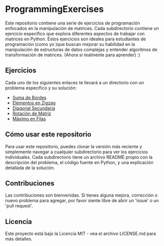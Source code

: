 # ProgrammingExercises
Este repositorio contiene una serie de ejercicios de programación enfocados en la manipulación de matrices. Cada subdirectorio contiene un ejercicio específico que explora diferentes aspectos de trabajar con matrices en Python. Estos ejercicios son ideales para estudiantes de programación (como yo )que buscan mejorar su habilidad en la manipulación de estructuras de datos complejas y entender algoritmos de transformación de matrices. (Ahora si realmente para aprender) :)

## Ejercicios

Cada uno de los siguientes enlaces te llevará a un directorio con un problema específico y su solución:

- [Suma de Bordes](./SumaDeBordes)
- [Elementos en Zigzag](./ElementosEnZigzag)
- [Diagonal Secundaria](./DiagonalSecundaria)
- [Rotación de Matriz](./RotacionDeMatriz)
- [Máximo en Filas](./MaximoEnFilas)

## Cómo usar este repositorio

Para usar este repositorio, puedes clonar la versión más reciente y simplemente navegar a cualquier subdirectorio para ver los ejercicios individuales. Cada subdirectorio tiene un archivo README propio con la descripción del problema, el código fuente en Python, y una explicación detallada de la solución.

## Contribuciones

Las contribuciones son bienvenidas. Si tienes alguna mejora, corrección o nuevo problema para agregar, por favor siente libre de abrir un 'issue' o un 'pull request'.

## Licencia

Este proyecto está bajo la Licencia MIT - vea el archivo LICENSE.md para más detalles.
